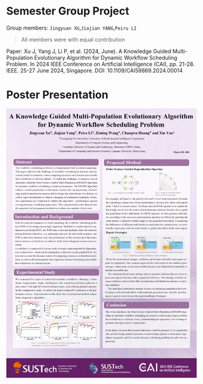 # Semester Group Project
Group members:
`Jingyuan XU`,`Jiajian YANG`,`Peiru LI`
> All members were with equal contribution

Paper: Xu J, Yang J, Li P, et al. (2024, June). A Knowledge Guided Multi-Population Evolutionary Algorithm for Dynamic Workflow Scheduling Problem. In 2024 IEEE Conference on Artificial Intelligence (CAI), pp. 21-28. IEEE. 25-27 June 2024, Singapore. DOI: 10.1109/CAI59869.2024.00014

# Poster Presentation
![poster](./poster.jpg)
